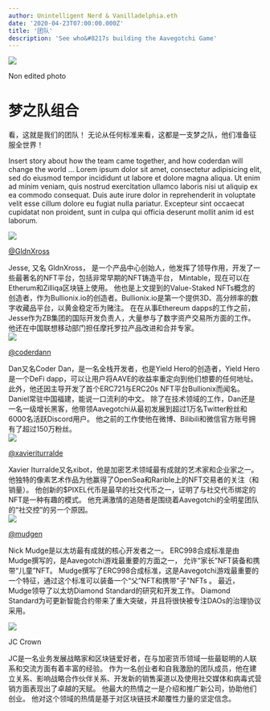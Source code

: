 ```yaml
---
author: Unintelligent Nerd & Vanilladelphia.eth
date: '2020-04-23T07:00:00.000Z'
title: '团队'
description: 'See who&#8217s building the Aavegotchi Game'
---
```


<div class="rightImageContainer">
<img class="rightImage" src="/team/aavegotchi-team-photo.png">
<p class="rightImageText">Non edited photo</p>
</div>

# 梦之队组合
看，这就是我们的团队！  无论从任何标准来看，这都是一支梦之队，他们准备征服全世界！

Insert story about how the team came together, and how coderdan will change the world ... Lorem ipsum dolor sit amet, consectetur adipisicing elit, sed do eiusmod tempor incididunt ut labore et dolore magna aliqua. Ut enim ad minim veniam, quis nostrud exercitation ullamco laboris nisi ut aliquip ex ea commodo consequat. Duis aute irure dolor in reprehenderit in voluptate velit esse cillum dolore eu fugiat nulla pariatur. Excepteur sint occaecat cupidatat non proident, sunt in culpa qui officia deserunt mollit anim id est laborum.

<div class="leftFlexContainer">
  <div class="leftImageContainer">
  <img class="leftImage" src="/team/jesse-wizard-hat.png">
  <p class="leftImageText"><a href="https://twitter.com/gldnXross">@GldnXross</a></p>
  </div>
Jesse, 又名 GldnXross， 是一个产品中心创始人，他发挥了领导作用，开发了一些最著名的NFT平台，包括非常早期的NFT铸造平台， Mintable，现在可以在Etherum和Zilliqa区块链上使用。 他也是上文提到的Value-Staked NFTs概念的创造者，作为Bullionix.io的创造者。Bullionix.io是第一个提供3D、高分辨率的数字收藏品平台，以黄金稳定币为赌注。 在在从事Ethereum dapps的工作之前，Jesse作为ZB集团的国际开发负责人，大量参与了数字资产交易所方面的工作。他还在中国联想移动部门担任摩托罗拉产品改进和合并专家。


  <div class="leftImageContainer">
  <img class="leftImage" src="/coderdan.jpg">
  <p class="leftImageText"><a href="https://twitter.com/coderdannn">@coderdann</a></p>
  </div>
Dan又名Coder Dan，是一名全栈开发者，也是Yield Hero的创造者，Yield Hero是一个DeFi dapp，可以让用户将AAVE的收益率重定向到他们想要的任何地址。 此外，他还因主导开发了首个ERC721与ERC20s NFT平台Bullionix而闻名。 Daniel常驻中国福建，能说一口流利的中文。 除了在技术领域的工作，Dan还是一名一级增长黑客，他带领Aavegotchi从最初发展到超过1万名Twitter粉丝和6000名活跃Discord用户。 他之前的工作使他在微博、Bilibili和微信官方账号拥有了超过150万粉丝。


  <div class="leftImageContainer">
  <img class="leftImage" src="/team/xi-bot-spaceman.jpg">
  <p class="leftImageText"><a href="https://twitter.com/xavieriturralde">@xavieriturralde</a></p>
  </div>
Xavier Iturralde又名xibot，他是加密艺术领域最有成就的艺术家和企业家之一。 他独特的像素艺术作品为他赢得了OpenSea和Rarible上的NFT交易者的关注（和销量）。 他创新的$PIXEL代币是最早的社交代币之一，证明了与社交代币绑定的NFT是一种有趣的模式。 他充满激情的追随者是围绕着Aavegotchi的全明星团队的“社交控”的另一个原因。

  <div class="leftImageContainer">
  <img class="leftImage" src="/team/nick-mudge.jpg">
  <p class="leftImageText"><a href="https://twitter.com/mudgen">@mudgen</a></p>
  </div>

Nick Mudge是以太坊最有成就的核心开发者之一。 ERC998合成标准是由Mudge撰写的，是Aavegotchi游戏最重要的方面之一， 允许“家长”NFT装备和携带“儿童”NFT。
Mudge撰写了ERC998合成标准，这是Aavegotchi游戏最重要的一个特征，通过这个标准可以装备一个“父”NFT和携带"子"NFTs 。 最近，Mudge领导了以太坊Diamond Standard的研究和开发工作。 Diamond Standard为可更新智能合约带来了重大突破，并且将很快被专注DAOs的治理协议采用。



  <div class="leftImageContainer">
  <img class="leftImage" src="/team/jc-crown.jpg">
  <p class="leftImageText">JC Crown</p>
  </div>
JC是一名业务发展战略家和区块链爱好者，在与加密货币领域一些最聪明的人联系和交流方面有着丰富的经验。 作为一名创业者和自我激励的团队成员，他在建立关系、影响战略合作伙伴关系、开发新的销售渠道以及使用社交媒体和病毒式营销方面表现出了卓越的天赋。 他最大的热情之一是介绍和推广新公司，协助他们创业。 他对这个领域的热情是基于对区块链技术颠覆性力量的坚定信念。


</div>
